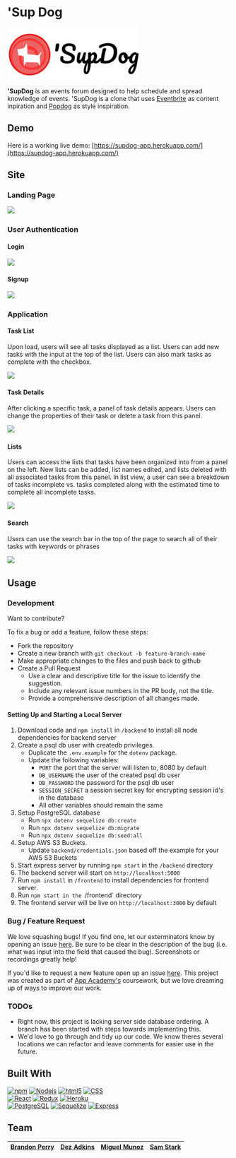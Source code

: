 # 'Sup Dog

<img src="./assets/logos/'SupDog-Logo.png" align="center" alt="Never Forget logo" width="300">
<br>

**'SupDog** is an events forum designed to help schedule and spread knowledge of events. 'SupDog is a clone that uses [Eventbrite](https://www.eventbrite.com/) as content inpiration and [Popdog](https://popdog.com/) as style inspiration.

## Demo

Here is a working live demo: [https://supdog-app.herokuapp.com/](https://supdog-app.herokuapp.com/)

## Site

### Landing Page

<img src='./resources/images/landing-page.png' >

### User Authentication

#### Login

<img src='./resources/images/login-page.png' >

#### Signup

<img src='./resources/images/signup-page.png' >

### Application

#### Task List

Upon load, users will see all tasks displayed as a list. Users can add new tasks with the input at the top of the list. Users can also mark tasks as complete with the checkbox.

<img src="./resources/images/app-page-incomplete.png">

#### Task Details

After clicking a specific task, a panel of task details appears. Users can change the properties of their task or delete a task from this panel.

<img src="./resources/images/app-page-listdetails.png">

#### Lists

Users can access the lists that tasks have been organized into from a panel on the left. New lists can be added, list names edited, and lists deleted with all associated tasks from this panel. In list view, a user can see a breakdown of tasks incomplete vs. tasks completed along with the estimated time to complete all incomplete tasks.

<img src="./resources/images/app-page-listview.png">

#### Search

Users can use the search bar in the top of the page to search all of their tasks with keywords or phrases

<img src="./resources/images/app-page-search.png">

## Usage

### Development

Want to contribute?

To fix a bug or add a feature, follow these steps:

- Fork the repository
- Create a new branch with `git checkout -b feature-branch-name`
- Make appropriate changes to the files and push back to github
- Create a Pull Request
  - Use a clear and descriptive title for the issue to identify the suggestion.
  - Include any relevant issue numbers in the PR body, not the title.
  - Provide a comprehensive description of all changes made.

#### Setting Up and Starting a Local Server

1. Download code and `npm install` in `/backend` to install all node dependencies for backend server
2. Create a psql db user with createdb privileges.
   - Duplicate the `.env.example` for the `dotenv` package.
   - Update the following variables:
     - `PORT` the port that the server will listen to, 8080 by default
     - `DB_USERNAME` the user of the created psql db user
     - `DB_PASSWORD` the password for the psql db user
     - `SESSION_SECRET` a session secret key for encrypting session id's in the database
     - All other variables should remain the same
3. Setup PostgreSQL database
   - Run `npx dotenv sequelize db:create`
   - Run `npx dotenv sequelize db:migrate`
   - Run `npx dotenv sequelize db:seed:all`
4. Setup AWS S3 Buckets.
   - Update `backend/credentials.json` based off the example for your AWS S3 Buckets
5. Start express server by running `npm start` in the `/backend` directory
6. The backend server will start on `http://localhost:5000`
7. Run `npm install` in `/frontend` to install dependencies for frontend server.
8. Run `npm start in the `/frontend` directory
9. The frontend server will be live on `http://localhost:3000` by default

### Bug / Feature Request

We love squashing bugs! If you find one, let our exterminators know by opening an issue [here](https://github.com/sjstark/supdog/issues). Be sure to be clear in the description of the bug (i.e. what was input into the field that caused the bug). Screenshots or recordings greatly help!

If you'd like to request a new feature open up an issue [here](https://github.com/sjstark/supdog/issues). This project was created as part of [App Academy's](https://www.appacademy.io/) coursework, but we love dreaming up of ways to improve our work.

### TODOs

- Right now, this project is lacking server side database ordering. A branch has been started with steps towards implementing this.
- We'd love to go through and tidy up our code. We know theres several locations we can refactor and leave comments for easier use in the future.

## Built With

<a href="#Built-With"><img alt="npm" src="https://img.shields.io/badge/-NPM-CB3837?style=flat-square&logo=npm&logoColor=white" /></a>
<a href="#Built-With"><img alt="Nodejs" src="https://img.shields.io/badge/-Nodejs-43853d?style=flat-square&logo=Node.js&logoColor=white" /></a>
<a href="#Built-With"><img alt="html5" src="https://img.shields.io/badge/-HTML5-E34F26?style=flat-square&logo=html5&logoColor=white" /></a>
<a href="#Built-With"><img alt="CSS" src="https://img.shields.io/badge/-CSS3-1572B6?style=flat-square&logo=CSS3&logoColor=white" /></a>
<br>
<a href="https://reactjs.org/"><img alt="React" src="https://img.shields.io/badge/-React-61DAFB?style=flat-square&logo=React&logoColor=black" /></a>
<a href="https://redux.js.org/"><img alt="Redux" src="https://img.shields.io/badge/-Redux-764ABC?style=flat-square&logo=Redux&logoColor=white" /></a>
<a href="https://heroku.com/"><img alt="Heroku" src="https://img.shields.io/badge/-Heroku-430098?style=flat-square&logo=Heroku&logoColor=white" /></a>
<br>
<a href="https://www.postgresql.org/"><img alt="PostgreSQL" src="https://img.shields.io/badge/-PostgreSQL-336791?style=flat-square&logo=PostgreSQL&logoColor=white" /></a>
<a href="https://sequelize.org/"><img alt="Sequelize" src="https://img.shields.io/badge/-Sequelize-336791?style=flat-square" /></a>
<a href="https://expressjs.com/"><img alt="Express" src="https://img.shields.io/badge/-Express-000000?style=flat-square" /></a>

## Team

| [Brandon Perry](https://github.com/Brandon-Perry) | [Dez Adkins](https://github.com/dezadkins) | [Miguel Munoz](https://github.com/memg92) | [Sam Stark](https://github.com/sjstark) |
| ------------------------------------------------- | ------------------------------------------ | ----------------------------------------- | --------------------------------------- |


<img alt='' width=75px; align=center src="./resources/images/peanut.png">

<!-- <div style="display: grid; grid-template-columns: auto auto; " align="center">
  <a href="https://github.com/Brandon-Perry">
    <div style="display: flex; align-items:center; width:200px; border: 1px solid rgba(0,0,0,.2);padding: 10px; margin: 5px;">
      <img src="https://avatars2.githubusercontent.com/u/49536689?s=460&u=c23db3acd3be3a8662c4b63388d8454c7ff62831&v=4" width="50" style="border-radius: 50%">
      <span style="margin-left: 20px">Brandon Perry</span>
    </div>
  </a>
  <a href="https://github.com/dezadkins">
    <div style="display: flex; align-items:center; width:200px; border: 1px solid rgba(0,0,0,.2);padding: 10px; margin: 5px;">
      <img src="https://avatars1.githubusercontent.com/u/63823141?s=460&u=c59c21f4d8f8db41b2f4fea9d7975aeb86c640ee&v=4" width="50" style="border-radius: 50%">
      <span style="margin-left: 20px">Dez Adkins</span>
    </div>
  </a>
  <a href="https://github.com/memg92">
    <div style="display: flex; align-items:center; width:200px; border: 1px solid rgba(0,0,0,.2);padding: 10px; margin: 5px;">
      <img src="https://avatars0.githubusercontent.com/u/68749533?s=460&u=af9fe29e52e4db280ff178749a4ef44c28268b89&v=4" width="50" style="border-radius: 50%">
      <span style="margin-left: 20px">Miguel Munoz</span>
    </div>
  </a>
  <a href="https://github.com/sjstark">
    <div style="display: flex; align-items:center; width:200px; border: 1px solid rgba(0,0,0,.2);padding: 10px; margin: 5px;">
      <img src="https://avatars0.githubusercontent.com/u/6759557?s=460&u=0edb95899c11b855e5165bc122bee7cbc441ffd9&v=4" width="50" style="border-radius: 50%">
      <span style="margin-left: 20px">Sam Stark</span>
    </div>
  </a>
</div> -->

